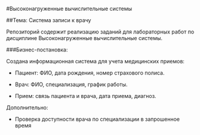 #Высоконагруженные вычислительные системы 

##Тема: Система записи к врачу

Репозиторий содержит реализацию заданий для лабораторных работ по дисциплине Высоконагруженные вычислительные системы.

###Бизнес-постановка:

Создана информационная система для учета медицинских приемов:

- Пациент: ФИО, дата рождения, номер страхового полиса.

- Врач: ФИО, специализация, график работы.

- Прием: связь пациента и врача, дата приема, диагноз.

Дополнительно:

- Проверка доступности врача по специализации в запрошенное время
